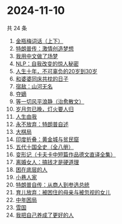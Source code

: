 # 2024-11-10

共 24 条

<!-- BEGIN WEREAD -->
<!-- 最后更新时间 2024-11-10 21:16:52 +0800 -->
1. [金瓶梅词话（上下）](https://weread.qq.com/web/bookDetail/06e32820813ab952cg01724c)
1. [特朗普传：激情创造梦想](https://weread.qq.com/web/bookDetail/340329d0715a4a1f340386b)
1. [我用中文做了场梦](https://weread.qq.com/web/bookDetail/3d832100813ab952dg011b6c)
1. [NLP：自我改变的惊人秘密](https://weread.qq.com/web/bookDetail/3e6321f0813ab9559g011f78)
1. [人生十年，不可辜负的20岁到30岁](https://weread.qq.com/web/bookDetail/23132c00813ab7af8g015e43)
1. [和婆婆同床共枕的日子](https://weread.qq.com/web/bookDetail/34c32f50813ab950cg0197cb)
1. [宿敌：山河无名](https://weread.qq.com/web/bookDetail/fd032830813ab7c72g019e69)
1. [夺嫡](https://weread.qq.com/web/bookDetail/8bd327d0813ab94e2g0186ce)
1. [等一切风平浪静（治愈散文）](https://weread.qq.com/web/bookDetail/dd732db0813ab950dg01485c)
1. [岁月忽已晚，灯火要人归](https://weread.qq.com/web/bookDetail/562326c0729bb46e562d694)
1. [人生由我](https://weread.qq.com/web/bookDetail/f3e32eb071e74637f3e8311)
1. [永不放弃：特朗普自述](https://weread.qq.com/web/bookDetail/04c329407182dafd04c155d)
1. [大棋局](https://weread.qq.com/web/bookDetail/c9f325a071ec9974c9fdcf3)
1. [印度折叠：黄金城与贫民窟](https://weread.qq.com/web/bookDetail/b7532db0813ab94aag015d80)
1. [五代十国全史（全八册）](https://weread.qq.com/web/bookDetail/c0b323f0813ab9520g011ec6)
1. [变形记（卡夫卡中短篇作品德文直译全集）](https://weread.qq.com/web/bookDetail/f4a32d30813ab7d8eg012f4d)
1. [离婚女人：搞钱才是硬道理](https://weread.qq.com/web/bookDetail/3d732960813ab9509g0108ee)
1. [困在底层的人](https://weread.qq.com/web/bookDetail/1bc327d0813ab9470g0115ba)
1. [小巷人家](https://weread.qq.com/web/bookDetail/41532d00813ab79b6g010ac3)
1. [特朗普自传：从商人到参选总统](https://weread.qq.com/web/bookDetail/98c326205ce65498c099ab0)
1. [育儿放弃：被困住的母亲与被忽视的女儿](https://weread.qq.com/web/bookDetail/15732d20813ab7eb3g017fbd)
1. [中年困局](https://weread.qq.com/web/bookDetail/31f32a60813ab9509g013c63)
1. [雪国](https://weread.qq.com/web/bookDetail/af332130813ab94ddg0158c8)
1. [我把自己养成了更好的人](https://weread.qq.com/web/bookDetail/b4632600813ab94abg0147dd)
<!-- END WEREAD -->